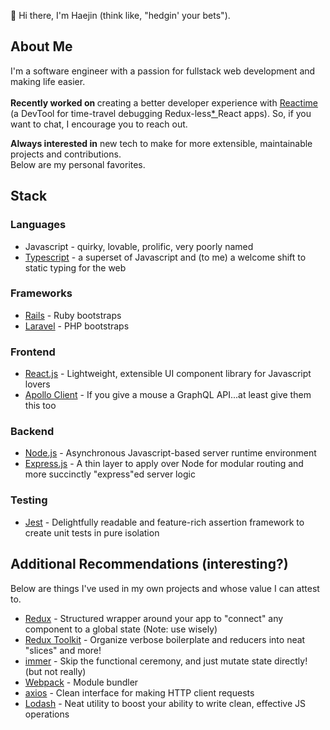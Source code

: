 👋  Hi there, I'm Haejin (think like, "hedgin' your bets").

## About Me

I'm a software engineer with a passion for fullstack web development and making life easier. <br /><br />
<b>Recently worked on </b>creating a better developer experience with [Reactime](https://github.com/open-source-labs/reactime) (a DevTool for time-travel debugging Redux-less[* ](https://chrome.google.com/webstore/detail/redux-devtools/lmhkpmbekcpmknklioeibfkpmmfibljd?hl=en) React apps). So, if you want to chat, I encourage you to reach out.

<b>Always interested in</b> new tech to make for more extensible, maintainable projects and contributions. <br />
Below are my personal favorites.

## Stack

### Languages
- Javascript - quirky, lovable, prolific, very poorly named
- [Typescript](https://www.typescriptlang.org/) - a superset of Javascript and (to me) a welcome shift to static typing for the web

### Frameworks
- [Rails](https://rubyonrails.org/) - Ruby bootstraps
- [Laravel](https://laravel.com/) - PHP bootstraps

### Frontend
- [React.js](https://reactjs.org/) - Lightweight, extensible UI component library for Javascript lovers
- [Apollo Client](https://www.apollographql.com/docs/react/) - If you give a mouse a GraphQL API...at least give them this too

### Backend
- [Node.js](https://nodejs.org/en/about/) - Asynchronous Javascript-based server runtime environment
- [Express.js](https://expressjs.com/) - A thin layer to apply over Node for modular routing and more succinctly "express"ed server logic

### Testing
-  [Jest](https://jestjs.io/) - Delightfully readable and feature-rich assertion framework to create unit tests in pure isolation


## Additional Recommendations (interesting?)
Below are things I've used in my own projects and whose value I can attest to.

- [Redux](https://redux.js.org/) - Structured wrapper around your app to "connect" any component to a global state (Note: use wisely)
- [Redux Toolkit](https://redux-toolkit.js.org/) - Organize verbose boilerplate and reducers into neat "slices" and more!
- [immer](https://immerjs.github.io/immer/docs/introduction) - Skip the functional ceremony, and just mutate state directly! (but not really)
- [Webpack](https://webpack.js.org/) - Module bundler
- [axios](https://www.npmjs.com/package/axios) - Clean interface for making HTTP client requests
- [Lodash](https://lodash.com/docs/) - Neat utility to boost your ability to write clean, effective JS operations

<!--
**haejinjo/haejinjo** is a ✨ _special_ ✨ repository because its `README.md` (this file) appears on your GitHub profile.

Here are some ideas to get you started:

- 🔭 I’m currently working on ...
- 🌱 I’m currently learning ...
- 👯 I’m looking to collaborate on ...
- 🤔 I’m looking for help with ...
- 💬 Ask me about ...
- 📫 How to reach me: ...
- 😄 Pronouns: ...
- ⚡ Fun fact: ...
-->
